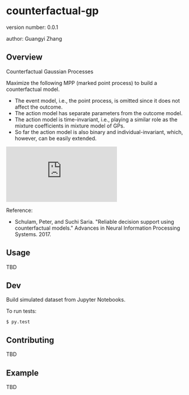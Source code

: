 counterfactual-gp
===============================

version number: 0.0.1

author: Guangyi Zhang

Overview
--------

Counterfactual Gaussian Processes

Maximize the following MPP (marked point process) to build a counterfactual model.

* The event model, i.e., the point process, is omitted since it does not affect the outcome.
* The action model has separate parameters from the outcome model.
* The action model is time-invariant, i.e., playing a similar role as the mixture coefficients in mixture model of GPs.
* So far the action model is also binary and individual-invariant, which, however, can be easily extended.

![marked point](https://latex.codecogs.com/gif.latex?%5Cbegin%7Baligned%7D%20P%28y%2Cz_y%2Ca%2Cz_a%7Ct%29%20%26%3D%20P%28y%7Ct%2Cz_y%29%20P%28z_y%7Ct%29%20P%28a%2Cz_a%7Ct%29%5C%5C%20%5Ctext%7Bassume%20%7D%20%26%20P%28z_y%3D1%7Ct%29%3DP%28z_a%3D1%7Ct%29%3D1%2C%5C%5C%20%26z_a%2C%20z_y%20%5Cin%20%5C%7B0%2C1%5C%7D%2C%5C%5C%20%26a%20%5Cin%20%5C%7B0%2C1%2C...%2Ck%5C%7D%2C%5C%5C%20P%28y%2Cz_y%2Ca%2Cz_a%7Ct%29%20%26%3D%20P%28y%7Ct%29%20P%28a%7Ct%29%5C%5C%20max%20%5C%3B%20%5Csum_j%5E%7Bn_i%7D%20logP%28y_j%2Cz_%7Byj%7D%2Ca_j%2Cz_%7Baj%7D%7Ct_j%29%20%26%5CLeftrightarrow%20max%20%5C%3B%20%5Csum_j%5E%7Bn_i%7D%20log%20P%28y_j%7Ct_j%29%20&plus;%20%5C%3B%20%5Csum_j%5E%7Bn_i%7D%20log%20P%28a_j%7Ct_j%29%5C%5C%20%5Ctext%7Bwhere%20%7D%20%26%20P%28y%7Ct%29%20%3D%20%5Csum_%7Ba%7D%20P%28y%2Ca%7Ct%29%20%3D%20%5Csum_%7Ba%7D%20P%28y%7Ct%2Ca_%29P%28a%7Ct%29%20%5Cend%7Baligned%7D)

Reference: 

* Schulam, Peter, and Suchi Saria. "Reliable decision support using counterfactual models." Advances in Neural Information Processing Systems. 2017.

Usage
--------------------

TBD

Dev
------------

Build simulated dataset from Jupyter Notebooks.

To run tests:

    $ py.test


Contributing
------------

TBD

Example
-------

TBD
